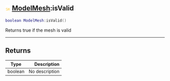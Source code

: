 ## ![shared](.gitbook/assets/shared.png) [ModelMesh](./readme/ModelMesh/README.md):isValid

```lua
boolean ModelMesh:isValid()
```

Returns true if the mesh is valid

------
## Returns

| Type   | Description |
| ------ | ----------: |
| boolean | No description |

